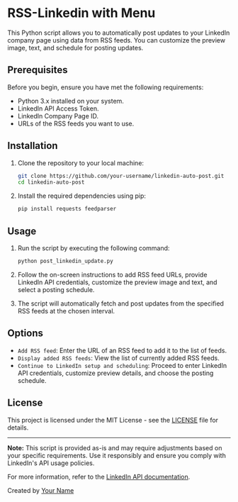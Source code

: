 # RSS-Linkedin with Menu

This Python script allows you to automatically post updates to your LinkedIn company page using data from RSS feeds. You can customize the preview image, text, and schedule for posting updates.

## Prerequisites

Before you begin, ensure you have met the following requirements:

- Python 3.x installed on your system.
- LinkedIn API Access Token.
- LinkedIn Company Page ID.
- URLs of the RSS feeds you want to use.

## Installation

1. Clone the repository to your local machine:

   ```sh
   git clone https://github.com/your-username/linkedin-auto-post.git
   cd linkedin-auto-post
   ```

2. Install the required dependencies using pip:

   ```sh
   pip install requests feedparser
   ```

## Usage

1. Run the script by executing the following command:

   ```sh
   python post_linkedin_update.py
   ```

2. Follow the on-screen instructions to add RSS feed URLs, provide LinkedIn API credentials, customize the preview image and text, and select a posting schedule.

3. The script will automatically fetch and post updates from the specified RSS feeds at the chosen interval.

## Options

- `Add RSS feed`: Enter the URL of an RSS feed to add it to the list of feeds.
- `Display added RSS feeds`: View the list of currently added RSS feeds.
- `Continue to LinkedIn setup and scheduling`: Proceed to enter LinkedIn API credentials, customize preview details, and choose the posting schedule.

## License

This project is licensed under the MIT License - see the [LICENSE](LICENSE) file for details.

---

**Note:** This script is provided as-is and may require adjustments based on your specific requirements. Use it responsibly and ensure you comply with LinkedIn's API usage policies.

For more information, refer to the [LinkedIn API documentation](https://docs.microsoft.com/en-us/linkedin/marketing/).

Created by [Your Name](https://github.com/HandyCyberSec)

